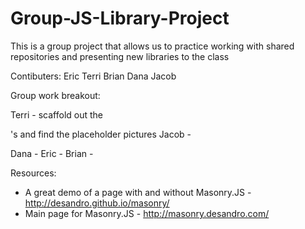 Group-JS-Library-Project
========================

This is a group project that allows us to practice working with shared repositories and presenting new libraries to the class

Contibuters:
  Eric
  Terri
  Brian
  Dana
  Jacob
  
  
  Group work breakout:
  
  Terri - scaffold out the <div>'s and find the placeholder pictures
  Jacob -
  
  Dana - 
  Eric -
  Brian - 
  
  
  
  Resources:
  
  * A great demo of a page with and without Masonry.JS - http://desandro.github.io/masonry/  
  * Main page for Masonry.JS - http://masonry.desandro.com/
